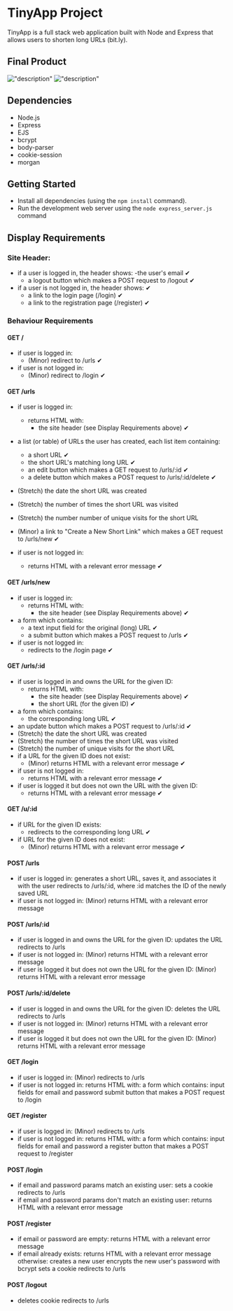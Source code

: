 # TinyApp Project

TinyApp is a full stack web application built with Node and Express that allows users to shorten long URLs (bit.ly).

## Final Product
!["description"](#)
!["description"](#)

## Dependencies

- Node.js
- Express
- EJS
- bcrypt
- body-parser
- cookie-session
- morgan

## Getting Started

- Install all dependencies (using the `npm install` command).
- Run the development web server using the `node express_server.js` command

## Display Requirements

### Site Header:

- if a user is logged in, the header shows:
  -the user's email ✔
  - a logout button which makes a POST request to /logout ✔
- if a user is not logged in, the header shows: ✔
  - a link to the login page (/login) ✔
  - a link to the registration page (/register) ✔

### Behaviour Requirements
#### GET /

- if user is logged in:
  - (Minor) redirect to /urls ✔
- if user is not logged in:
  - (Minor) redirect to /login ✔

#### GET /urls
- if user is logged in:
  - returns HTML with:
    - the site header (see Display Requirements above) ✔
- a list (or table) of URLs the user has created, each list item containing:
  - a short URL ✔
  - the short URL's matching long URL ✔
  - an edit button which makes a GET request to /urls/:id ✔
  - a delete button which makes a POST request to /urls/:id/delete ✔

- (Stretch) the date the short URL was created
- (Stretch) the number of times the short URL was visited
- (Stretch) the number number of unique visits for the short URL
- (Minor) a link to "Create a New Short Link" which makes a GET request to /urls/new ✔
- if user is not logged in:
  - returns HTML with a relevant error message ✔

#### GET /urls/new
- if user is logged in:
  - returns HTML with:
    - the site header (see Display Requirements above) ✔
- a form which contains:
  - a text input field for the original (long) URL ✔
  - a submit button which makes a POST request to /urls ✔
- if user is not logged in:
  - redirects to the /login page ✔

#### GET /urls/:id
- if user is logged in and owns the URL for the given ID:
  - returns HTML with:
    - the site header (see Display Requirements above) ✔
    - the short URL (for the given ID) ✔
- a form which contains:
    - the corresponding long URL ✔
- an update button which makes a POST request to /urls/:id ✔
- (Stretch) the date the short URL was created
- (Stretch) the number of times the short URL was visited
- (Stretch) the number of unique visits for the short URL
- if a URL for the given ID does not exist:
  - (Minor) returns HTML with a relevant error message ✔
- if user is not logged in:
  - returns HTML with a relevant error message ✔
- if user is logged it but does not own the URL with the given ID:
  - returns HTML with a relevant error message ✔

#### GET /u/:id

- if URL for the given ID exists:
  - redirects to the corresponding long URL ✔
- if URL for the given ID does not exist:
  - (Minor) returns HTML with a relevant error message ✔

#### POST /urls

- if user is logged in:
  generates a short URL, saves it, and associates it with the user
  redirects to /urls/:id, where :id matches the ID of the newly saved URL
- if user is not logged in:
  (Minor) returns HTML with a relevant error message

#### POST /urls/:id

- if user is logged in and owns the URL for the given ID:
  updates the URL
  redirects to /urls
- if user is not logged in:
  (Minor) returns HTML with a relevant error message
- if user is logged it but does not own the URL for the given ID:
  (Minor) returns HTML with a relevant error message

#### POST /urls/:id/delete
- if user is logged in and owns the URL for the given ID:
  deletes the URL
  redirects to /urls
- if user is not logged in:
  (Minor) returns HTML with a relevant error message
- if user is logged it but does not own the URL for the given ID:
  (Minor) returns HTML with a relevant error message

#### GET /login

- if user is logged in:
  (Minor) redirects to /urls
- if user is not logged in:
  returns HTML with:
  a form which contains:
  input fields for email and password
  submit button that makes a POST request to /login

#### GET /register

- if user is logged in:
  (Minor) redirects to /urls
- if user is not logged in:
  returns HTML with:
  a form which contains:
  input fields for email and password
  a register button that makes a POST request to /register

#### POST /login

- if email and password params match an existing user:
  sets a cookie
  redirects to /urls
- if email and password params don't match an existing user:
  returns HTML with a relevant error message

#### POST /register

- if email or password are empty:
  returns HTML with a relevant error message
- if email already exists:
  returns HTML with a relevant error message
  otherwise:
  creates a new user
  encrypts the new user's password with bcrypt
  sets a cookie
  redirects to /urls

#### POST /logout

- deletes cookie
  redirects to /urls